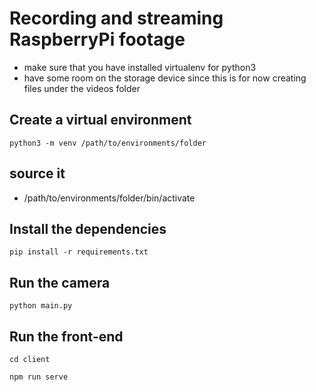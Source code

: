 # Recording and streaming RaspberryPi footage
+ make sure that you have installed virtualenv for python3
+ have some room on the storage device since this is for now creating files under the videos folder

## Create a virtual environment
`python3 -m venv /path/to/environments/folder`

## source it
+ /path/to/environments/folder/bin/activate

## Install the dependencies
`pip install -r requirements.txt`

## Run the camera
`python main.py`

## Run the front-end
`cd client`

`npm run serve`

